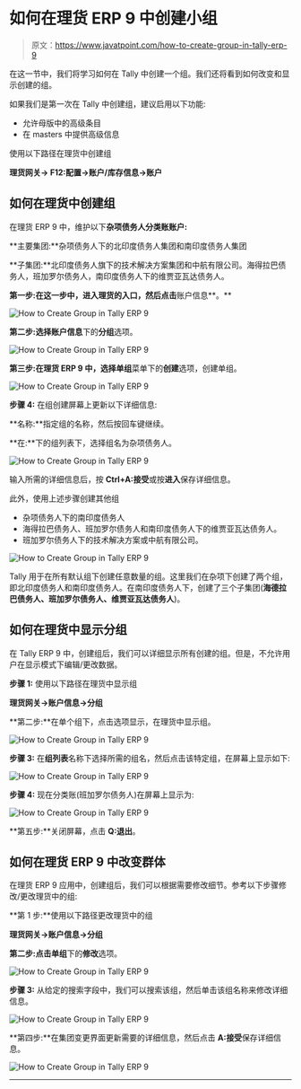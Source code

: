 # 如何在理货 ERP 9 中创建小组

> 原文：<https://www.javatpoint.com/how-to-create-group-in-tally-erp-9>

在这一节中，我们将学习如何在 Tally 中创建一个组。我们还将看到如何改变和显示创建的组。

如果我们是第一次在 Tally 中创建组，建议启用以下功能:

*   允许母版中的高级条目
*   在 masters 中提供高级信息

使用以下路径在理货中创建组

**理货网关→ F12:配置→账户/库存信息→账户**

## 如何在理货中创建组

在理货 ERP 9 中，维护以下**杂项债务人分类账账户:**

**主要集团:**杂项债务人下的北印度债务人集团和南印度债务人集团

**子集团:**北印度债务人旗下的技术解决方案集团和中航有限公司。海得拉巴债务人，班加罗尔债务人，南印度债务人下的维贾亚瓦达债务人。

**第一步:**在这一步中，进入理货的**入口，然后点击**账户信息**。**

![How to Create Group in Tally ERP 9](img/45f0035d2509840563d411705c1692fa.png)

**第二步:**选择**账户信息**下的**分组**选项。

![How to Create Group in Tally ERP 9](img/58f76988365511ebbd6f43fb28465918.png)

**第三步:**在理货 ERP 9 中，选择**单组**菜单下的**创建**选项，创建单组。

![How to Create Group in Tally ERP 9](img/20edabb12963b460a92f37214dd82015.png)

**步骤 4:** 在组创建屏幕上更新以下详细信息:

**名称:**指定组的名称，然后按回车键继续。

**在:**下的组列表下，选择组名为杂项债务人。

![How to Create Group in Tally ERP 9](img/9991b505dc4b0597d98320233afbd8ea.png)

输入所需的详细信息后，按 **Ctrl+A:接受**或按**进入**保存详细信息。

此外，使用上述步骤创建其他组

*   杂项债务人下的南印度债务人
*   海得拉巴债务人、班加罗尔债务人和南印度债务人下的维贾亚瓦达债务人。
*   班加罗尔债务人下的技术解决方案或中航有限公司。

![How to Create Group in Tally ERP 9](img/a5141bd04febf9b59cb3a0b2279eec43.png)

Tally 用于在所有默认组下创建任意数量的组。这里我们在杂项下创建了两个组，即北印度债务人和南印度债务人。在南印度债务人下，创建了三个子集团(**海德拉巴债务人、班加罗尔债务人、维贾亚瓦达债务人**)。

## 如何在理货中显示分组

在 Tally ERP 9 中，创建组后，我们可以详细显示所有创建的组。但是，不允许用户在显示模式下编辑/更改数据。

**步骤 1:** 使用以下路径在理货中显示组

**理货网关→账户信息→分组**

**第二步:**在单个组下，点击选项显示，在理货中显示组。

![How to Create Group in Tally ERP 9](img/79e82e8e6049ae5d89eebef70eb2f6bd.png)

**步骤 3:** 在**组列表**名称下选择所需的组名，然后点击该特定组，在屏幕上显示如下:

![How to Create Group in Tally ERP 9](img/0fef0dbb7f54ac6ccb7db97b94d072d7.png)

**步骤 4:** 现在分类账(班加罗尔债务人)在屏幕上显示为:

![How to Create Group in Tally ERP 9](img/1b3a773a28c25dfe7e1a6238b08eaf25.png)

**第五步:**关闭屏幕，点击 **Q:退出**。

## 如何在理货 ERP 9 中改变群体

在理货 ERP 9 应用中，创建组后，我们可以根据需要修改细节。参考以下步骤修改/更改理货中的组:

**第 1 步:**使用以下路径更改理货中的组

**理货网关→账户信息→分组**

**第二步:**点击**单组**下的**修改**选项。

![How to Create Group in Tally ERP 9](img/df7381151024a8d0f2f7b75acddd905a.png)

**步骤 3:** 从给定的搜索字段中，我们可以搜索该组，然后单击该组名称来修改详细信息。

![How to Create Group in Tally ERP 9](img/8e95de23cb0bb48c2324994257d5ef52.png)

**第四步:**在集团变更界面更新需要的详细信息，然后点击 **A:接受**保存详细信息。

![How to Create Group in Tally ERP 9](img/ba168b19019ac4dd4fff4814fb418d95.png)

* * *